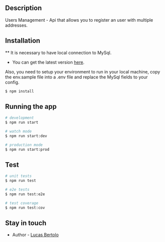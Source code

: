 ## Description

Users Management - Api that allows you to register an user with multiple addresses. 

## Installation

** It is necessary to have local connection to MySql. 

- You can get the latest version [here](https://www.mysql.com/downloads/).

Also, you need to setup your environment to run in your local machine, copy the env.sample file into a .env file and replace the MySql fields to your config.

```bash
$ npm install
```

## Running the app

```bash
# development
$ npm run start

# watch mode
$ npm run start:dev

# production mode
$ npm run start:prod
```

## Test

```bash
# unit tests
$ npm run test

# e2e tests
$ npm run test:e2e

# test coverage
$ npm run test:cov
```
## Stay in touch

- Author - [Lucas Bertolo](https://lucasbertolo.github.io)


